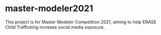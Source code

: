 # master-modeler2021


This project is for Master Modeler Competition 2021, aiming to help ERASE Child Trafficking increase social media exposure.